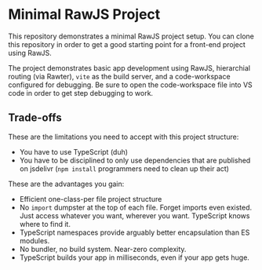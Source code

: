 
# Minimal RawJS Project

This repository demonstrates a minimal RawJS project setup. You can clone this repository in order to get a good starting point for a front-end project using RawJS.

The project demonstrates basic app development using RawJS, hierarchial routing (via Rawter), `vite` as the build server, and a code-workspace configured for debugging. Be sure to open the code-workspace file into VS code in order to get step debugging to work.

## Trade-offs

These are the limitations you need to accept with this project structure:

- You have to use TypeScript (duh)
- You have to be disciplined to only use dependencies that are published on jsdelivr (`npm install` programmers need to clean up their act)

These are the advantages you gain:

- Efficient one-class-per file project structure
- No `import` dumpster at the top of each file. Forget imports even existed. Just access whatever you want, wherever you want. TypeScript knows where to find it.
- TypeScript namespaces provide arguably better encapsulation than ES modules.
- No bundler, no build system. Near-zero complexity.
- TypeScript builds your app in milliseconds, even if your app gets huge.
